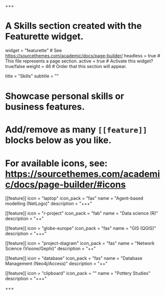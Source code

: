 +++
# A Skills section created with the Featurette widget.
widget = "featurette"  # See https://sourcethemes.com/academic/docs/page-builder/
headless = true  # This file represents a page section.
active = true  # Activate this widget? true/false
weight = 46  # Order that this section will appear.

title = "Skills"
subtitle = ""

# Showcase personal skills or business features.
# 
# Add/remove as many `[[feature]]` blocks below as you like.
# 
# For available icons, see: https://sourcethemes.com/academic/docs/page-builder/#icons


[[feature]]
  icon = "laptop"
  icon_pack = "fas"
  name = "Agent-based modelling (NetLogo)"
  description = "+++"

[[feature]]
  icon = "r-project"
  icon_pack = "fab"
  name = "Data science (R)"
  description = "++"
  
[[feature]]
  icon = "globe-europe"
  icon_pack = "fas"
  name = "GIS (QGIS)"
  description = "+++"
  
[[feature]]
  icon = "project-diagram"
  icon_pack = "fas"
  name = "Network Science (Visone/Gephi)"
  description = "++"
  
[[feature]]
  icon = "database"
  icon_pack = "fas"
  name = "Database Management (Neo4j/Access)"
  description = "++"
  
[[feature]]
  icon = "clipboard"
  icon_pack = ""
  name = "Pottery Studies"
  description = "+++"


+++

